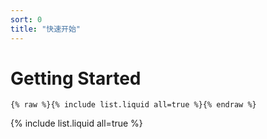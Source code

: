 ```yaml
---
sort: 0
title: "快速开始"
---
```


# Getting Started

```
{% raw %}{% include list.liquid all=true %}{% endraw %}
```

{% include list.liquid all=true %}
